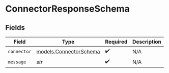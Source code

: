 # ConnectorResponseSchema


## Fields

| Field                                                  | Type                                                   | Required                                               | Description                                            |
| ------------------------------------------------------ | ------------------------------------------------------ | ------------------------------------------------------ | ------------------------------------------------------ |
| `connector`                                            | [models.ConnectorSchema](../models/connectorschema.md) | :heavy_check_mark:                                     | N/A                                                    |
| `message`                                              | *str*                                                  | :heavy_check_mark:                                     | N/A                                                    |